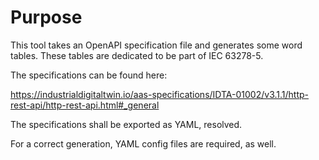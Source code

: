 # Purpose

This tool takes an OpenAPI specification file and generates some word tables.
These tables are dedicated to be part of IEC 63278-5.

The specifications can be found here:

https://industrialdigitaltwin.io/aas-specifications/IDTA-01002/v3.1.1/http-rest-api/http-rest-api.html#_general

The specifications shall be exported as YAML, resolved.

For a correct generation, YAML config files are required, as well.